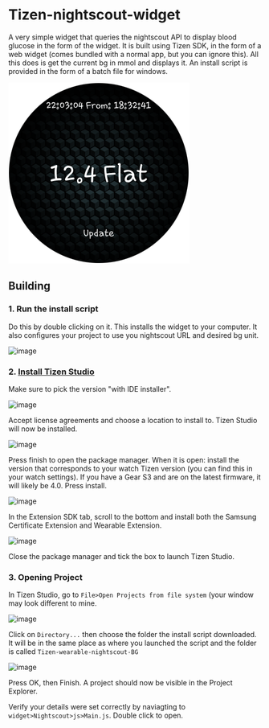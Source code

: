 # Tizen-nightscout-widget

A very simple widget that queries the nightscout API to display blood glucose in the form of the widget. It is built using Tizen SDK, in the form of a web widget (comes bundled with a normal app, but you can ignore this). All this does is get the current bg in mmol and displays it. An install script is provided in the form of a batch file for windows.

![alt text](https://github.com/RJGns/Tizen-wearable-nightscout-BG/blob/main/Screen_20230407_220311.png?raw=true)

## Building

### 1. Run the install script
Do this by double clicking on it. This installs the widget to your computer. It also configures your project to use you nightscout URL and desired bg unit. 

![image](https://user-images.githubusercontent.com/64732379/230693231-5b62a2e5-6f54-4b6f-bc3d-682f8e62e540.png)

### 2. [Install Tizen Studio](https://developer.tizen.org/zh-hans/development/tizen-studio/download)
Make sure to pick the version "with IDE installer".

![image](https://user-images.githubusercontent.com/64732379/230693842-b91a9030-eafc-4cb3-9da3-980e7622eb43.png)

Accept license agreements and choose a location to install to. Tizen Studio will now be installed.

![image](https://user-images.githubusercontent.com/64732379/230693793-b232c904-8eee-4f3b-89c0-e3902af99c55.png)

Press finish to open the package manager. When it is open: install the version that corresponds to your watch Tizen version (you can find this in your watch settings). If you have a Gear S3 and are on the latest firmware, it will likely be 4.0. Press install.

![image](https://user-images.githubusercontent.com/64732379/230693970-6b88c4ee-9d5f-452e-9d0e-cebd42878d22.png)

In the Extension SDK tab, scroll to the bottom and install both the Samsung Certificate Extension and Wearable Extension.

![image](https://user-images.githubusercontent.com/64732379/230694115-3632122d-0d69-4bfe-8eb9-e47943669f77.png)

Close the package manager and tick the box to launch Tizen Studio.

### 3. Opening Project
In Tizen Studio, go to `File>Open Projects from file system` (your window may look different to mine.

![image](https://user-images.githubusercontent.com/64732379/230694272-6b3eaeb9-982e-4f87-9889-c5c82ddd2d39.png)

Click on `Directory...` then choose the folder the install script downloaded. It will be in the same place as where you launched the script and the folder is called `Tizen-wearable-nightscout-BG`

![image](https://user-images.githubusercontent.com/64732379/230694340-1153bb02-3032-41b5-939a-645e41799a92.png)

Press OK, then Finish. A project should now be visible in the Project Explorer.

Verify your details were set correctly by naviagting to `widget>Nightscout>js>Main.js`. Double click to open.

